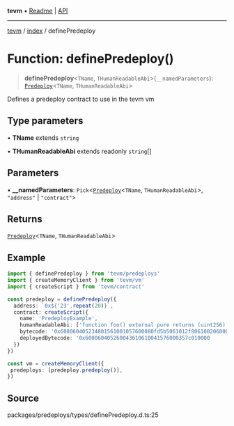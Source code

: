 **tevm** • [Readme](../../README.md) \| [API](../../modules.md)

***

[tevm](../../README.md) / [index](../README.md) / definePredeploy

# Function: definePredeploy()

> **definePredeploy**\<`TName`, `THumanReadableAbi`\>(`__namedParameters`): [`Predeploy`](../classes/Predeploy.md)\<`TName`, `THumanReadableAbi`\>

Defines a predeploy contract to use in the tevm vm

## Type parameters

• **TName** extends `string`

• **THumanReadableAbi** extends readonly `string`[]

## Parameters

• **\_\_namedParameters**: `Pick`\<[`Predeploy`](../classes/Predeploy.md)\<`TName`, `THumanReadableAbi`\>, `"address"` \| `"contract"`\>

## Returns

[`Predeploy`](../classes/Predeploy.md)\<`TName`, `THumanReadableAbi`\>

## Example

```ts
import { definePredeploy } from 'tevm/predeploys'
import { createMemoryClient } from 'tevm/vm'
import { createScript } from 'tevm/contract'

const predeploy = definePredeploy({
  address: `0x${'23'.repeat(20)}`,
  contract: createScript({
    name: 'PredeployExample',
    humanReadableAbi: ['function foo() external pure returns (uint256)'],
    bytecode: '0x608060405234801561001057600080fd5b5061012f806100206000396000f3fe608060405260043610610041576000357c0100',
    deployedBytecode: '0x608060405260043610610041576000357c010000
  })
})

const vm = createMemoryClient({
 predeploys: [predeploy.predeploy()],
})
```

## Source

packages/predeploys/types/definePredeploy.d.ts:25
